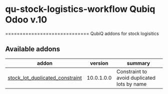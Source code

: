 # qu-stock-logistics-workflow Qubiq Odoo v.10
=============================
QubiQ addons for stock logisitics

[//]: # (addons)

Available addons
----------------
addon | version | summary
--- | --- | ---
[stock_lot_duplicated_constraint](stock_lot_duplicated_constraint/) | 10.0.1.0.0 | Constraint to avoid duplicated lots by name
